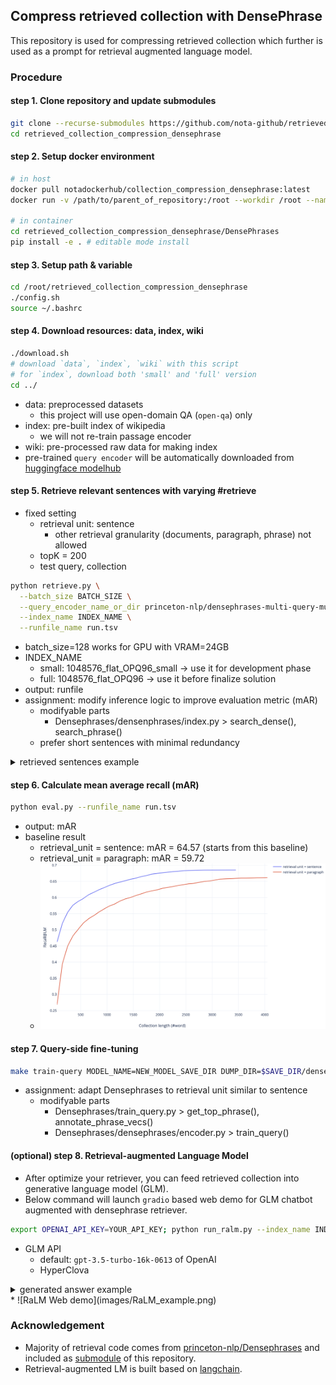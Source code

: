 ## Compress retrieved collection with DensePhrase
This repository is used for compressing retrieved collection which further is used as a prompt for retrieval augmented language model.

### Procedure
#### step 1. Clone repository and update submodules
```bash
git clone --recurse-submodules https://github.com/nota-github/retrieved_collection_compression_BOOSTCAMP.git
cd retrieved_collection_compression_densephrase
```

#### step 2. Setup docker environment
```bash
# in host
docker pull notadockerhub/collection_compression_densephrase:latest
docker run -v /path/to/parent_of_repository:/root --workdir /root --name {container_name} --shm-size=2gb -it --gpus GPU_INDICES -t notadockerhub/collection_compression_densephrase

# in container
cd retrieved_collection_compression_densephrase/DensePhrases
pip install -e . # editable mode install
```

#### step 3. Setup path & variable
```bash
cd /root/retrieved_collection_compression_densephrase
./config.sh
source ~/.bashrc
```

#### step 4. Download resources: data, index, wiki
```bash
./download.sh 
# download `data`, `index`, `wiki` with this script
# for `index`, download both 'small' and 'full' version
cd ../
```
* data: preprocessed datasets
  * this project will use open-domain QA (`open-qa`) only
* index: pre-built index of wikipedia
  * we will not re-train passage encoder
* wiki: pre-processed raw data for making index
* pre-trained `query encoder` will be automatically downloaded from [huggingface modelhub](https://huggingface.co/princeton-nlp/densephrases-multi-query-multi)

#### step 5. Retrieve relevant sentences with varying #retrieve 
* fixed setting
  * retrieval unit: sentence
    * other retrieval granularity (documents, paragraph, phrase) not allowed
  * topK = 200
  * test query, collection
```bash
python retrieve.py \
  --batch_size BATCH_SIZE \
  --query_encoder_name_or_dir princeton-nlp/densephrases-multi-query-multi \
  --index_name INDEX_NAME \
  --runfile_name run.tsv
```
* batch_size=128 works for GPU with VRAM=24GB
* INDEX_NAME
  * small: 1048576_flat_OPQ96_small -> use it for development phase
  * full: 1048576_flat_OPQ96 -> use it before finalize solution
* output: runfile
* assignment: modify inference logic to improve evaluation metric (mAR)
  * modifyable parts
    * Densephrases/densenphrases/index.py > search_dense(), search_phrase()
  * prefer short sentences with minimal redundancy
<details>
  <summary>retrieved sentences example</summary>
Query: Where are mucosal associated lymphoid tissues present in the human body and why?
(인체에서 점막 관련 림프 조직은 어디에 존재하며 그 이유는 무엇입니까?)
</br>
Answers: [oral passage, salivary glands, gastrointestinal tract, breast, skin, thyroid, lung, nasopharyngeal tract, eye]
 
Retrieved "sentences" by DensePhrase: ['In the gastrointestinal tract, the term "mucosa" or "mucous membrane" refers to the combination of epithelium, lamina propria, and (where it occurs) muscularis mucosae.', 'Another type of relatively undifferentiated connective tissue is mucous connective tissue, found inside the umbilical cord.', 'Lymph nodes or "glands" or "nodes" or "lymphoid tissue" are nodular bodies located throughout the body but clustering in certain areas such as the armpit, back of the neck and the groin.', 'The mucosa-associated lymphoid tissue (MALT), also called mucosa-associated lymphatic tissue, is a diffuse system of small concentrations of lymphoid tissue found in various submucosal membrane sites of the body, such as the gastrointestinal tract, oral passage, nasopharyngeal tract, thyroid, breast, lung, salivary glands, eye, and skin.' ...]
</details>

#### step 6. Calculate mean average recall (mAR)
```bash
python eval.py --runfile_name run.tsv
```
* output: mAR
* baseline result
  * retrieval_unit = sentence: mAR = 64.57 (starts from this baseline)
  * retrieval_unit = paragraph: mAR = 59.72
  * ![Recall@LM_vs_collectionLen](images/Recall@LM_vs_collectionLen.png)

#### step 7. Query-side fine-tuning
```bash
make train-query MODEL_NAME=NEW_MODEL_SAVE_DIR DUMP_DIR=$SAVE_DIR/densephrases-multi_wiki-20181220/dump/ LOAD_DIR_OR_PRETRAINED_HF_NAME=princeton-nlp/densephrases-multi-query-nq
```
* assignment: adapt Densephrases to retrieval unit similar to sentence
  * modifyable parts
    * Densephrases/train_query.py > get_top_phrase(), annotate_phrase_vecs()
    * Densephrases/densephrases/encoder.py > train_query()

#### (optional) step 8. Retrieval-augmented Language Model
* After optimize your retriever, you can feed retrieved collection into generative language model (GLM).
* Below command will launch `gradio` based web demo for GLM chatbot augmented with densephrase retriever.
```bash
export OPENAI_API_KEY=YOUR_API_KEY; python run_ralm.py --index_name INDEX_NAME --question QUESTION
```
* GLM API
  * default: `gpt-3.5-turbo-16k-0613` of OpenAI
  * HyperClova
<details>
  <summary> generated answer example</summary>
Query: Where are mucosal associated lymphoid tissues present in the human body and why?
(인체에서 점막 관련 림프 조직은 어디에 존재하며 그 이유는 무엇입니까?)
</br>
</br>
Generated answer: Mucosal-associated lymphoid tissues (MALT) are found in various submucosal membrane sites of the body, including the gastrointestinal tract, oral passage, nasopharyngeal tract, thyroid, breast, lung, salivary glands, eye, and skin. They are present in these locations because they play a crucial role in the immune system's defense against pathogens that may enter the body through these mucosal surfaces. MALT acts as a barrier and initiates immune responses to protect against infections in these areas. Additionally, the presence of MALT in the gut is particularly important due to the large mass of lymphoid tissue in the intestine, which helps in the absorption of nutrients and provides immune protection against ingested pathogens.
</br>
</br>
Appended context with 88 sentences: [Document(page_content='In the gastrointestinal tract, the term "mucosa" or "mucous membrane" refers to the combination of epithelium, lamina propria, and (where it occurs) muscularis mucosae.', metadata={'source': 'source_0'}), Document(page_content='Lymph nodes or \'glands\' or "nodes" or "lymphoid tissue" are nodular bodies located throughout the body but clustering in certain areas such as the armpit, back of the neck and the groin.', metadata={'source': 'source_1'}), …, Document(page_content='Alkaline mucus exists in the human eye, stomach, saliva, and cervix. In the stomach, alkaline mucus is secreted by gastric glands in the mucosa layer of the stomach wall.', metadata={'source': 'source_87'})]
</br>
</br>
Used sources to generate answer: ['source_7', 'source_33', 'source_36']
</br>
</br>
source_7: The mucosa-associated lymphoid tissue (MALT), also called mucosa-associated lymphatic tissue, is a diffuse system of small concentrations of lymphoid tissue found in various submucosal membrane sites of the body, such as the gastrointestinal tract, oral passage, nasopharyngeal tract, thyroid, breast, lung, salivary glands, eye, and skin.
</br>
source_33: In fact, the intestine possesses the largest mass of lymphoid tissue in the human body.
</br>
source_36: Gut-associated lymphoid tissue (GALT) is a component of the mucosa-associated lymphoid tissue (MALT) which works in the immune system to protect the body from invasion in the gut.
</details>
* ![RaLM Web demo](images/RaLM_example.png)

### Acknowledgement
* Majority of retrieval code comes from [princeton-nlp/Densephrases](https://github.com/princeton-nlp/DensePhrases) and included as [submodule](Densephrases) of this repository.
* Retrieval-augmented LM is built based on [langchain](https://github.com/hwchase17/langchain).